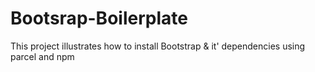# Bootsrap-Boilerplate
This project illustrates how to install Bootstrap & it' dependencies using parcel and npm
